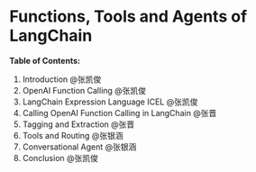 # Functions, Tools and Agents of LangChain

**Table of Contents:**

1. Introduction @张凯俊
2. OpenAI Function Calling @张凯俊
3. LangChain Expression Language ICEL @张凯俊
4. Calling OpenAI Function Calling in LangChain @张晋
5. Tagging and Extraction @张晋
6. Tools and Routing @张银涵
7. Conversational Agent @张银涵
8. Conclusion @张凯俊